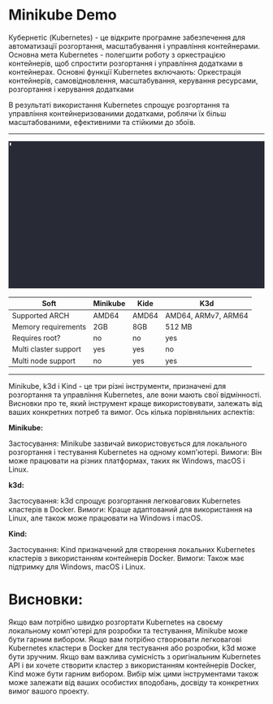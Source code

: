 # Minikube Demo 

Кубернетіс (Kubernetes) - це відкрите програмне забезпечення для автоматизації розгортання, масштабування і управління контейнерами. Основна мета Kubernetes - полегшити роботу з оркестрацією контейнерів, щоб спростити розгортання і управління додатками в контейнерах.
Основні функції Kubernetes включають:
Оркестрація контейнерів, самовідновлення, масштабування, керування ресурсами, розгортання і керування додатками

В результаті використання Kubernetes спрощує розгортання та управління контейнеризованими додатками, роблячи їх більш масштабованими, ефективними та стійкими до збоїв.

***

![Image](../.data/demo.gif)

|         Soft        |   Minikube   |       Kide    |        K3d         |
|---------------------|--------------|---------------|--------------------|
|    Supported ARCH   |     AMD64    |     AMD64     | AMD64, ARMv7, ARM64|
| Memory requirements |      2GB     |      8GB      |       512 MB       |
|   Requires root?    |      no      |       no      |         yes        |
|Multi claster support|     yes      |      yes      |         no         |
|  Multi node support |      no      |      yes      |         yes        |

***

Minikube, k3d і Kind - це три різні інструменти, призначені для розгортання та управління Kubernetes, але вони мають свої відмінності. Висновки про те, який інструмент краще використовувати, залежать від ваших конкретних потреб та вимог. Ось кілька порівняльних аспектів:

**Minikube:**

Застосування: Minikube зазвичай використовується для локального розгортання і тестування Kubernetes на одному комп'ютері.
Вимоги: Він може працювати на різних платформах, таких як Windows, macOS і Linux.

**k3d:**

Застосування: k3d спрощує розгортання легковагових Kubernetes кластерів в Docker.
Вимоги: Краще адаптований для використання на Linux, але також може працювати на Windows і macOS.

**Kind:**

Застосування: Kind призначений для створення локальних Kubernetes кластерів з використанням контейнерів Docker.
Вимоги: Також має підтримку для Windows, macOS і Linux.

# Висновки:

Якщо вам потрібно швидко розгортати Kubernetes на своєму локальному комп'ютері для розробки та тестування, Minikube може бути гарним вибором.
Якщо вам потрібно створювати легковагові Kubernetes кластери в Docker для тестування або розробки, k3d може бути зручним.
Якщо вам важлива сумісність з оригінальним Kubernetes API і ви хочете створити кластер з використанням контейнерів Docker, Kind може бути гарним вибором.
Вибір між цими інструментами також може залежати від ваших особистих вподобань, досвіду та конкретних вимог вашого проекту.

